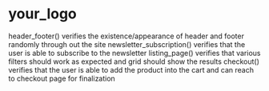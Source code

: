 # your_logo
header_footer() verifies the existence/appearance of header and footer randomly through out the site
newsletter_subscription() verifies that the user is able to subscribe to the newsletter
listing_page() verifies that various filters should work as expected and grid should show the results
checkout() verifies that the user is able to add the product into the cart and can reach to checkout page for finalization
